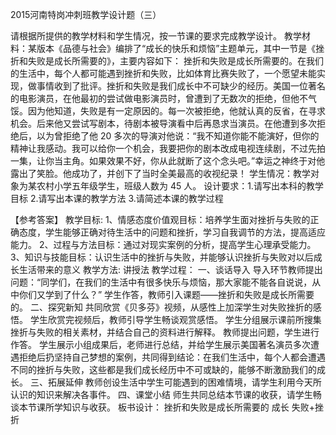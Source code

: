 2015河南特岗冲刺班教学设计题（三）

请根据所提供的教学材料和学生情况，按一节课的要求完成教学设计。
教学材料：某版本《品德与社会》编排了“成长的快乐和烦恼”主题单元，其中一节是《挫折和失败是成长所需要的》，主要内容如下：
挫折和失败是成长所需要的。在我们的生活中，每个人都可能遇到挫折和失败，比如体育比赛失败了，一个愿望未能实现，做事情收到了批评。挫折和失败是我们成长中不可缺少的经历。美国一位著名的电影演员，在他最初的尝试做电影演员时，曾遭到了无数次的拒绝，但他不气馁。因为他知道，失败是有一定原因的。每一次被拒绝，他就认真的反省，在寻求机会。后来他又尝试写剧本，待剧本被导演看中后再恳求当演员。在他遭到多次拒绝后，以为曾拒绝了他 20 多次的导演对他说：“我不知道你能不能演好，但你的精神让我感动。我可以给你一个机会，我要把你的剧本改成电视连续剧，不过先拍一集，让你当主角。如果效果不好，你从此就断了这个念头吧。”幸运之神终于对他露出了笑脸。他成功了，并创下了当时全美最高的收视纪录！
学生情况：教学对象为某农村小学五年级学生，班级人数为 45 人。
设计要求：1.请写出本科的教学目标
2.请写出本课的教学方法
3.请简述本课的教学过程

【参考答案】
教学目标:
1、情感态度价值观目标：培养学生面对挫折与失败的正确态度，学生能够正确对待生活中的问题和挫折，学习自我调节的方法，提高适应能力。
2、过程与方法目标：通过对现实案例的分析，提高学生心理承受能力。
3、知识与技能目标：认识生活中的挫折与失败，并能够认识挫折与失败对以后成长生活带来的意义
教学方法: 讲授法
教学过程：
一、谈话导入
导入环节教师提出问题：“同学们，在我们的生活中有很多快乐与烦恼，那大家能不能各自说说，从中你们又学到了什么？”
学生作答，教师引入课题——挫折和失败是成长所需要的。
二、探究新知
共同欣赏《贝多芬》视频，从感性上加深学生对失败挫折的感悟。
学生欣赏完视频后，教师引导学生畅谈观赏感悟。
学生分组展示课前所搜集挫折与失败的相关素材，并结合自己的资料进行解释。
教师提出问题，学生进行作答。
学生展示小组成果后，老师进行总结，并给学生展示美国著名演员多次遭遇拒绝后扔坚持自己梦想的案例，共同得到结论：在我们生活中，每个人都会遭遇不同的挫折与失败，这些都是我们成长经历中不可或缺的，能够不断激励我们的成长。
三、拓展延伸
教师创设生活中学生可能遇到的困难情境，请学生利用今天所认识的知识来解决各事件。
四、课堂小结
师生共同总结本节课的收获，请学生畅谈本节课所学知识与收获。
板书设计：
挫折和失败是成长所需要的
成长
失败+挫折
